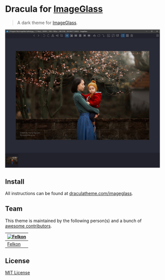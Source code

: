 # Dracula for [ImageGlass](https://imageglass.org/)

> A dark theme for [ImageGlass](https://imageglass.org/).

![Screenshot](./screenshot.jpg)

## Install

All instructions can be found at [draculatheme.com/imageglass](https://draculatheme.com/imageglass).

## Team

This theme is maintained by the following person(s) and a bunch of [awesome contributors](https://github.com/felkonex/dracula-imageglass/graphs/contributors).

[![Felkon](https://github.com/felkonex.png?size=100)](https://github.com/FelkonEx) |
--- |
[Felkon](https://github.com/felkonex) |

## License

[MIT License](./LICENSE)